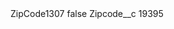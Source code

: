 <?xml version="1.0" encoding="UTF-8"?>
<CustomMetadata xmlns="http://soap.sforce.com/2006/04/metadata" xmlns:xsi="http://www.w3.org/2001/XMLSchema-instance" xmlns:xsd="http://www.w3.org/2001/XMLSchema">
    <label>ZipCode1307</label>
    <protected>false</protected>
    <values>
        <field>Zipcode__c</field>
        <value xsi:type="xsd:string">19395</value>
    </values>
</CustomMetadata>
